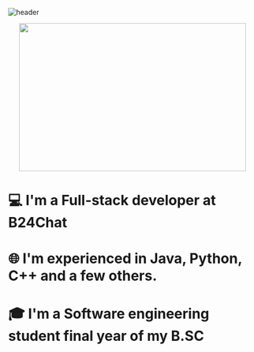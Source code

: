 <div background-image=url("paper.gif")>

  ![header](https://capsule-render.vercel.app/api?type=wave&color=gradient&height=200&section=header&text=Hi+👋+,+I'm+Ron&fontSize=70)
 <p align="center">
    <img width="460" height="300" src="https://user-images.githubusercontent.com/68163421/110490500-0e4be900-80f9-11eb-8494-8fba49a4cf9b.jpg">

 #  💻 I'm a Full-stack developer at B24Chat
 #  🌐 I'm experienced in Java, Python, C++ and a few others.
 #  🎓 I'm a Software engineering student final year of my B.SC
</p>

 </div>
